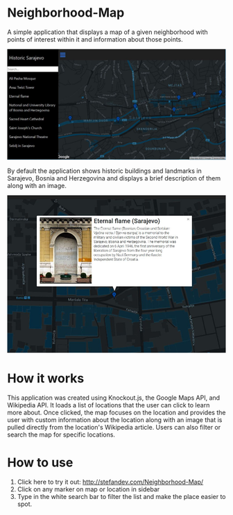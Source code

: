 # Neighborhood-Map
A simple application that displays a map of a given neighborhood with points of interest within it and information about those points. 

![Screenshot of the app](/screenshots/img1.jpg?raw=true)

By default the application shows historic buildings and landmarks in Sarajevo, Bosnia and Herzegovina and displays a brief description of them along with an image. 

![Screenshot of the infowindow](/screenshots/img2.jpg?raw=true)

# How it works
This application was created using Knockout.js, the Google Maps API, and Wikipedia API. It loads a list of locations that the user can click to learn more about. Once clicked, the map focuses on the location and provides the user with custom information about the location along with an image that is pulled directly from the location's Wikipedia article. Users can also filter or search the map for specific locations.

# How to use
1. Click here to try it out: http://stefandev.com/Neighborhood-Map/
2. Click on any marker on map or location in sidebar
3. Type in the white search bar to filter the list and make the place easier to spot.
